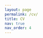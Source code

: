 ```yaml
---
layout: page
permalink: /cv/
title: CV
nav: true
nav_order: 4
---
```

<object data="CV_LaTeX.pdf" width="1000" height="1000" type='application/pdf'/>